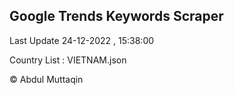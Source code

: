 

## Google Trends Keywords Scraper 
 
Last Update 24-12-2022 , 15:38:00

Country List :
VIETNAM.json



© Abdul Muttaqin 
